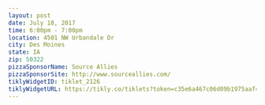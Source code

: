 ```yaml
---
layout: post
date: July 18, 2017
time: 6:00pm - 7:00pm
location: 4501 NW Urbandale Dr
city: Des Moines
state: IA
zip: 50322
pizzaSponsorName: Source Allies
pizzaSponsorSite: http://www.sourceallies.com/
tiklyWidgetID: tiklet_2126
tiklyWidgetURL: https://tikly.co/tiklets?token=c35e6a467c06d09b1975aaf4875d5db475f2728c
---
```

